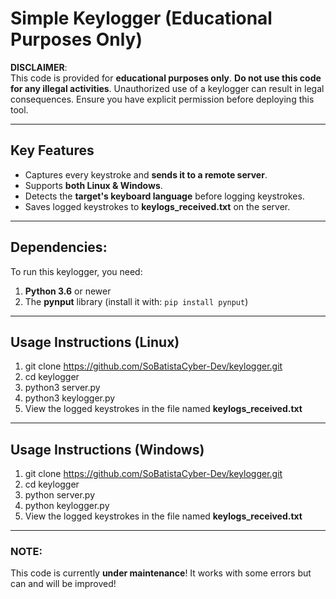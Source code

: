 # Simple Keylogger (Educational Purposes Only)
**DISCLAIMER**:  
This code is provided for **educational purposes only**. **Do not use this code for any illegal activities**. Unauthorized use of a keylogger can result in legal consequences. Ensure you have explicit permission before deploying this tool.

---

## Key Features
- Captures every keystroke and **sends it to a remote server**.
- Supports **both Linux & Windows**. 
- Detects the **target's keyboard language** before logging keystrokes.
- Saves logged keystrokes to **keylogs_received.txt** on the server.

---

## Dependencies:
To run this keylogger, you need:
1. **Python 3.6** or newer
2. The **pynput** library (install it with: `pip install pynput`)

---

## Usage Instructions (Linux)
1. git clone https://github.com/SoBatistaCyber-Dev/keylogger.git
2. cd keylogger
3. python3 server.py
3. python3 keylogger.py
4. View the logged keystrokes in the file named **keylogs_received.txt**

---

## Usage Instructions (Windows)
1. git clone https://github.com/SoBatistaCyber-Dev/keylogger.git
2. cd keylogger
3. python server.py
3. python keylogger.py
4. View the logged keystrokes in the file named **keylogs_received.txt**

---

### NOTE: 
This code is currently **under maintenance**! It works with some errors but can and will be improved!
